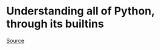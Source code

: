 # Understanding all of Python, through its builtins

[Source](https://sadh.life/post/builtins/)<br>
